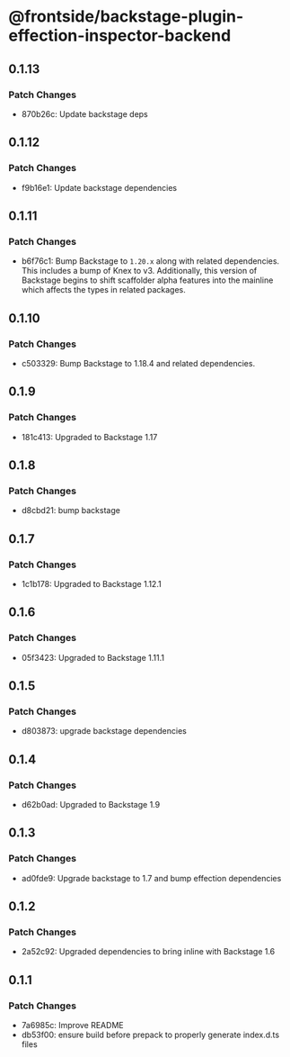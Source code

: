 # @frontside/backstage-plugin-effection-inspector-backend

## 0.1.13

### Patch Changes

- 870b26c: Update backstage deps

## 0.1.12

### Patch Changes

- f9b16e1: Update backstage dependencies

## 0.1.11

### Patch Changes

- b6f76c1: Bump Backstage to `1.20.x` along with related dependencies. This includes a bump of Knex to v3. Additionally, this version of Backstage begins to shift scaffolder alpha features into the mainline which affects the types in related packages.

## 0.1.10

### Patch Changes

- c503329: Bump Backstage to 1.18.4 and related dependencies.

## 0.1.9

### Patch Changes

- 181c413: Upgraded to Backstage 1.17

## 0.1.8

### Patch Changes

- d8cbd21: bump backstage

## 0.1.7

### Patch Changes

- 1c1b178: Upgraded to Backstage 1.12.1

## 0.1.6

### Patch Changes

- 05f3423: Upgraded to Backstage 1.11.1

## 0.1.5

### Patch Changes

- d803873: upgrade backstage dependencies

## 0.1.4

### Patch Changes

- d62b0ad: Upgraded to Backstage 1.9

## 0.1.3

### Patch Changes

- ad0fde9: Upgrade backstage to 1.7 and bump effection dependencies

## 0.1.2

### Patch Changes

- 2a52c92: Upgraded dependencies to bring inline with Backstage 1.6

## 0.1.1

### Patch Changes

- 7a6985c: Improve README
- db53f00: ensure build before prepack to properly generate index.d.ts files
